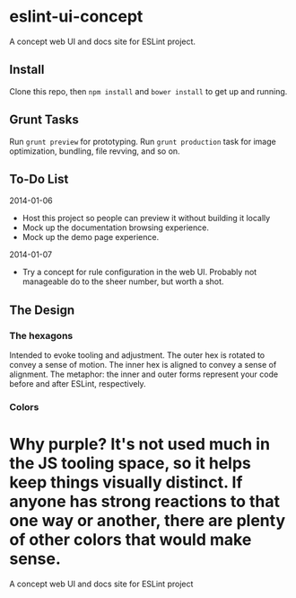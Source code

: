eslint-ui-concept
=================

A concept web UI and docs site for ESLint project.

## Install

Clone this repo, then `npm install` and `bower install` to get up and running.

## Grunt Tasks

Run `grunt preview` for prototyping. Run `grunt production` task for image optimization, bundling, file revving, and so on.

## To-Do List

2014-01-06
- Host this project so people can preview it without building it locally
- Mock up the documentation browsing experience.
- Mock up the demo page experience.

2014-01-07
- Try a concept for rule configuration in the web UI. Probably not manageable do to the sheer number, but worth a shot.

## The Design

### The hexagons

Intended to evoke tooling and adjustment. The outer hex is rotated to convey a sense of motion. The inner hex is aligned to convey a sense of alignment. The metaphor: the inner and outer forms represent your code before and after ESLint, respectively.

### Colors

Why purple? It's not used much in the JS tooling space, so it helps keep things visually distinct. If anyone has strong reactions to that one way or another, there are plenty of other colors that would make sense.
=======
A concept web UI and docs site for ESLint project
